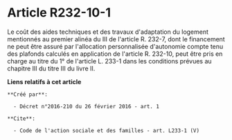 # Article R232-10-1

Le coût des aides techniques et des travaux d'adaptation du logement mentionnés au premier alinéa du III de l'article R.
232-7, dont le financement ne peut être assuré par l'allocation personnalisée d'autonomie compte tenu des plafonds calculés
en application de l'article R. 232-10, peut être pris en charge au titre du 1° de l'article L. 233-1 dans les conditions
prévues au chapitre III du titre III du livre II.

**Liens relatifs à cet article**

	**Créé par**:

	  - Décret n°2016-210 du 26 février 2016 - art. 1

	**Cite**:

	  - Code de l'action sociale et des familles - art. L233-1 (V)
